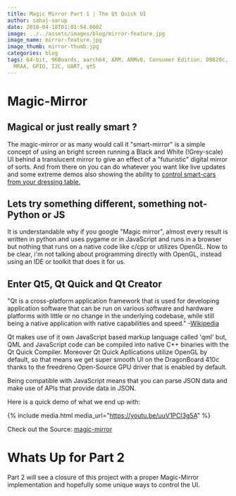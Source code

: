 ```yaml
---
title: Magic Mirror Part 1 | The Qt Quick UI
author: sahaj-sarup
date: 2018-04-18T01:01:54.000Z
image: ../../assets/images/blog/mirror-feature.jpg
image_name: mirror-feature.jpg
image_thumb: mirror-thumb.jpg
categories: blog
tags: 64-bit, 96Boards, aarch64, ARM, ARMv8, Consumer Edition, DB820c, hiKey,
  MRAA, GPIO, I2C, UART, qt5
---
```


# Magic-Mirror

## Magical or just really smart ?

The magic-mirror or as many would call it "smart-mirror" is a simple concept of using an bright screen running a Black and White (!Grey-scale) UI behind a translucent mirror to give an effect of a "futuristic" digital mirror of sorts. And from there on you can do whatever you want like live updates and some extreme demos also showing the ability to [control smart-cars from your dressing table.](https://www.youtube.com/watch?v=frP1UjUR8EM)

## Lets try something different, something not-Python or JS

It is understandable why if you google "Magic mirror", almost every result is written in python and uses pygame or in JavaScript and runs in a browser but nothing that runs on a native code like c/cpp or utilizes OpenGL. Now to be clear, i'm not talking about programming directly with OpenGL, instead using an IDE or toolkit that does it for us.

## Enter Qt5, Qt Quick and Qt Creator

"Qt is a cross-platform application framework that is used for developing application software that can be run on various software and hardware platforms with little or no change in the underlying codebase, while still being a native application with native capabilities and speed." -[Wikipedia](<https://en.wikipedia.org/wiki/Qt_(software)>)

Qt makes use of it own JavaScript based markup language called 'qml' but, QML and JavaScript code can be compiled into native C++ binaries with the Qt Quick Compiler. Moreover Qt Quick Apllications utilize OpenGL by default, so that means we get super smooth UI on the DragonBoard 410c thanks to the freedreno Open-Source GPU driver that is enabled by default.

Being compatible with JavaScript means that you can parse JSON data and make use of APIs that provide data in JSON.

Here is a quick demo of what we end up with:

{% include media.html media_url="https://youtu.be/uuV1PCl3g5A" %}

Check out the Source: [magic-mirror](https://github.com/96boards-projects/magic-mirror)

# Whats Up for Part 2

Part 2 will see a closure of this project with a proper Magic-Mirror implementation and hopefully some unique ways to control the UI.
